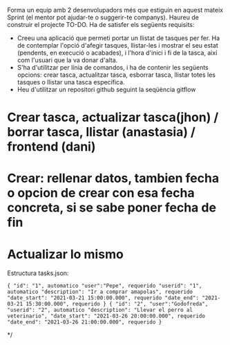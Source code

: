 <p>Forma un equip amb 2 desenvolupadors més que estiguin en aquest mateix Sprint (el mentor pot ajudar-te o suggerir-te companys).
Haureu de construir el projecte TO-DO. Ha de satisfer els següents requisits:</p>

<ul>
<li>Creeu una aplicació que permeti portar un llistat de tasques per fer. Ha de contemplar l'opció d'afegir tasques, llistar-les i mostrar el seu
estat (pendents, en execució o acabades), i l'hora d'inici i fi de la tasca, així com l'usuari que la va donar d'alta.</li>
<li>S'ha d'utilitzar per línia de comandos, i ha de contenir les següents opcions: crear tasca, actualitzar tasca, esborrar tasca, llistar
totes les tasques o llistar una tasca específica.</li>
<li>Heu d'utilitzar un repositori github seguint la seqüència gitflow</li>
</ul>

# Crear tasca, actualizar tasca(jhon) / borrar tasca, llistar (anastasia) / frontend (dani)
# Crear: rellenar datos, tambien fecha o opcion de crear con esa fecha concreta, si se sabe poner fecha de fin
# Actualizar lo mismo

Estructura tasks.json:

`{
    "id": "1", automatico
    "user":"Pepe", requerido
    "userid": "1", automatico
    "description": "Ir a comprar amapolas", requerido
    "date_start": "2021-03-21 15:00:00.000", requerido
    "date_end": "2021-03-21 15:30:00.000", requerido
}
{
    "id": "2",
    "user":"Godofreda",
    "userid": "2", automatico
    "description": "Llevar el perro al veterinario",
    "date_start": "2021-03-26 20:00:00.000", requerido
    "date_end": "2021-03-26 21:00:00.000", requerido
}`

*/
